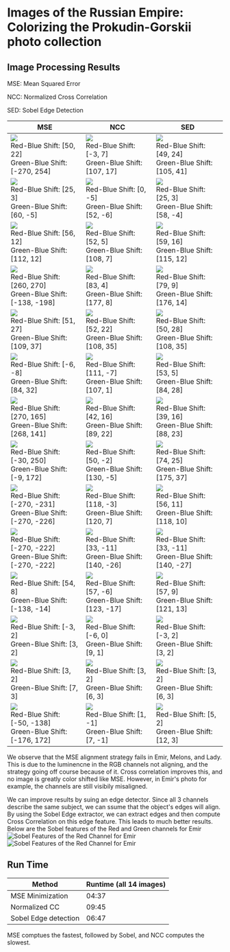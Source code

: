 # Images of the Russian Empire: Colorizing the Prokudin-Gorskii photo collection

## Image Processing Results
MSE: Mean Squared Error

NCC: Normalized Cross Correlation

SED: Sobel Edge Detection

| MSE| NCC  | SED |
| - | ------------- | ------------- |
| ![](../data/rgb_align/mse/emir.jpg) <br> Red-Blue Shift: [50, 22] <br> Green-Blue Shift: [-270, 254] | ![](../data/rgb_align/cc/emir.jpg) <br> Red-Blue Shift: [-3, 7] <br> Green-Blue Shift: [107, 17] | ![](../data/rgb_align/sobel/emir.jpg) <br> Red-Blue Shift: [49, 24] <br> Green-Blue Shift: [105, 41] |
| ![](../data/rgb_align/mse/church.jpg) <br> Red-Blue Shift: [25, 3] <br> Green-Blue Shift: [60, -5] | ![](../data/rgb_align/cc/church.jpg) <br> Red-Blue Shift: [0, -5] <br> Green-Blue Shift: [52, -6] | ![](../data/rgb_align/sobel/church.jpg) <br> Red-Blue Shift: [25, 3] <br> Green-Blue Shift: [58, -4] |
| ![](../data/rgb_align/mse/three_generations.jpg) <br> Red-Blue Shift: [56, 12] <br> Green-Blue Shift: [112, 12] | ![](../data/rgb_align/cc/three_generations.jpg) <br> Red-Blue Shift: [52, 5] <br> Green-Blue Shift: [108, 7] | ![](../data/rgb_align/sobel/three_generations.jpg) <br> Red-Blue Shift: [59, 16] <br> Green-Blue Shift: [115, 12] |
| ![](../data/rgb_align/mse/melons.jpg) <br> Red-Blue Shift: [260, 270] <br> Green-Blue Shift: [-138, -198] | ![](../data/rgb_align/cc/melons.jpg) <br> Red-Blue Shift: [83, 4] <br> Green-Blue Shift: [177, 8] | ![](../data/rgb_align/sobel/melons.jpg) <br> Red-Blue Shift: [79, 9] <br> Green-Blue Shift: [176, 14] |
| ![](../data/rgb_align/mse/onion_church.jpg) <br> Red-Blue Shift: [51, 27] <br> Green-Blue Shift: [109, 37] | ![](../data/rgb_align/cc/onion_church.jpg) <br> Red-Blue Shift: [52, 22] <br> Green-Blue Shift: [108, 35] | ![](../data/rgb_align/sobel/onion_church.jpg) <br> Red-Blue Shift: [50, 28] <br> Green-Blue Shift: [108, 35] |
| ![](../data/rgb_align/mse/train.jpg) <br> Red-Blue Shift: [-6, -8] <br> Green-Blue Shift: [84, 32] | ![](../data/rgb_align/cc/train.jpg) <br> Red-Blue Shift: [111, -7] <br> Green-Blue Shift: [107, 1] | ![](../data/rgb_align/sobel/train.jpg) <br> Red-Blue Shift: [53, 5] <br> Green-Blue Shift: [84, 28] |
| ![](../data/rgb_align/mse/icon.jpg) <br> Red-Blue Shift: [270, 165] <br> Green-Blue Shift: [268, 141] | ![](../data/rgb_align/cc/icon.jpg) <br> Red-Blue Shift: [42, 16] <br> Green-Blue Shift: [89, 22] | ![](../data/rgb_align/sobel/icon.jpg) <br> Red-Blue Shift: [39, 16] <br> Green-Blue Shift: [88, 23] |
| ![](../data/rgb_align/mse/self_portrait.jpg) <br> Red-Blue Shift: [-30, 250] <br> Green-Blue Shift: [-9, 172] | ![](../data/rgb_align/cc/self_portrait.jpg) <br> Red-Blue Shift: [50, -2] <br> Green-Blue Shift: [130, -5] | ![](../data/rgb_align/sobel/self_portrait.jpg) <br> Red-Blue Shift: [74, 25] <br> Green-Blue Shift: [175, 37] |
| ![](../data/rgb_align/mse/harvesters.jpg) <br> Red-Blue Shift: [-270, -231] <br> Green-Blue Shift: [-270, -226] | ![](../data/rgb_align/cc/harvesters.jpg) <br> Red-Blue Shift: [118, -3] <br> Green-Blue Shift: [120, 7] | ![](../data/rgb_align/sobel/harvesters.jpg) <br> Red-Blue Shift: [56, 11] <br> Green-Blue Shift: [118, 10] |
| ![](../data/rgb_align/mse/sculpture.jpg) <br> Red-Blue Shift: [-270, -222] <br> Green-Blue Shift: [-270, -222] | ![](../data/rgb_align/cc/sculpture.jpg) <br> Red-Blue Shift: [33, -11] <br> Green-Blue Shift: [140, -26] | ![](../data/rgb_align/sobel/sculpture.jpg) <br> Red-Blue Shift: [33, -11] <br> Green-Blue Shift: [140, -27] |
| ![](../data/rgb_align/mse/lady.jpg) <br> Red-Blue Shift: [54, 8] <br> Green-Blue Shift: [-138, -14] | ![](../data/rgb_align/cc/lady.jpg) <br> Red-Blue Shift: [57, -6] <br> Green-Blue Shift: [123, -17] | ![](../data/rgb_align/sobel/lady.jpg) <br> Red-Blue Shift: [57, 9] <br> Green-Blue Shift: [121, 13] |
| ![](../data/rgb_align/mse/monastery.jpg) <br> Red-Blue Shift: [-3, 2] <br> Green-Blue Shift: [3, 2] | ![](../data/rgb_align/cc/monastery.jpg) <br> Red-Blue Shift: [-6, 0] <br> Green-Blue Shift: [9, 1] | ![](../data/rgb_align/sobel/monastery.jpg) <br> Red-Blue Shift: [-3, 2] <br> Green-Blue Shift: [3, 2] |
| ![](../data/rgb_align/mse/tobolsk.jpg) <br> Red-Blue Shift: [3, 2] <br> Green-Blue Shift: [7, 3] | ![](../data/rgb_align/cc/tobolsk.jpg) <br> Red-Blue Shift: [3, 2] <br> Green-Blue Shift: [6, 3] | ![](../data/rgb_align/sobel/tobolsk.jpg) <br> Red-Blue Shift: [3, 2] <br> Green-Blue Shift: [6, 3] |
| ![](../data/rgb_align/mse/cathedral.jpg) <br> Red-Blue Shift: [-50, -138] <br> Green-Blue Shift: [-176, 172] | ![](../data/rgb_align/cc/cathedral.jpg) <br> Red-Blue Shift: [1, -1] <br> Green-Blue Shift: [7, -1] | ![](../data/rgb_align/sobel/cathedral.jpg) <br> Red-Blue Shift: [5, 2] <br> Green-Blue Shift: [12, 3] |

We observe that the MSE alignment strategy fails in Emir, Melons, and Lady. This is due to the luminencne in the RGB channels not aligning, and the strategy going off course because of it. Cross correlation improves this, and no image is greatly color shifted like MSE. However, in Emir's photo for example, the channels are still visibily misaligned. 

We can improve results by suing an edge detector. Since all 3 channels describe the same subject, we can ssume that the object's edges will align. By using the Sobel Edge extractor, we can extract edges and then compute Cross Correlation on this edge feature. This leads to much better results.
Below are the Sobel features of the Red and Green channels for Emir
![Sobel Features of the Red Channel for Emir](../data/../data/rgb_align/sobel1.jpg)
![Sobel Features of the Red Channel for Emir](../data/../data/rgb_align/sobel2.jpg)

## Run Time
| Method     | Runtime (all 14 images)|
| ------------- | ------------- |
| MSE Minimization | 04:37 | 
| Normalized CC | 09:45 | 
| Sobel Edge detection| 06:47 | 

MSE comptues the fastest, followed by Sobel, and NCC computes the slowest.
